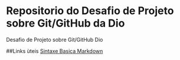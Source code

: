 # Repositorio do Desafio de Projeto sobre Git/GitHub da Dio
Desafio de Projeto sobre Git/GitHub Dio

##Links ùteis
[Sintaxe Basica Markdown](https://www.markdownguide.org/basic-syntax/)
